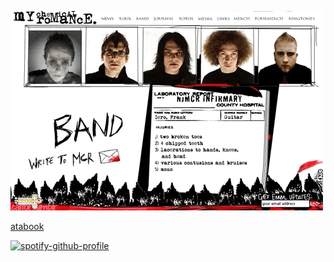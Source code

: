 ![grrh](https://github.com/keIIic/keIIic/blob/main/2548232c468a0e1bb533b7da100f0ce6.gif) 

[atabook](https://kellic.atabook.org/)

[![spotify-github-profile](https://spotify-github-profile.kittinanx.com/api/view?uid=31yzvdqxx5baqlmjupeqjzs3mr5a&cover_image=true&theme=natemoo-re&show_offline=true&background_color=121212&interchange=true&bar_color=a86340&bar_color_cover=false)](https://spotify-github-profile.kittinanx.com/api/view?uid=31yzvdqxx5baqlmjupeqjzs3mr5a&redirect=true)
